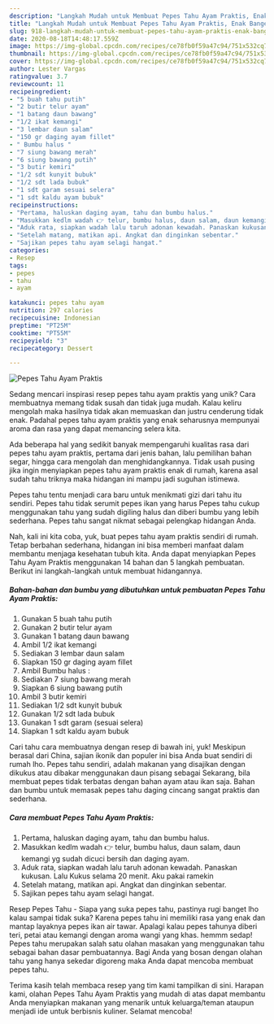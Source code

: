 ```yaml
---
description: "Langkah Mudah untuk Membuat Pepes Tahu Ayam Praktis, Enak Banget"
title: "Langkah Mudah untuk Membuat Pepes Tahu Ayam Praktis, Enak Banget"
slug: 918-langkah-mudah-untuk-membuat-pepes-tahu-ayam-praktis-enak-banget
date: 2020-08-18T14:48:17.559Z
image: https://img-global.cpcdn.com/recipes/ce78fb0f59a47c94/751x532cq70/pepes-tahu-ayam-praktis-foto-resep-utama.jpg
thumbnail: https://img-global.cpcdn.com/recipes/ce78fb0f59a47c94/751x532cq70/pepes-tahu-ayam-praktis-foto-resep-utama.jpg
cover: https://img-global.cpcdn.com/recipes/ce78fb0f59a47c94/751x532cq70/pepes-tahu-ayam-praktis-foto-resep-utama.jpg
author: Lester Vargas
ratingvalue: 3.7
reviewcount: 11
recipeingredient:
- "5 buah tahu putih"
- "2 butir telur ayam"
- "1 batang daun bawang"
- "1/2 ikat kemangi"
- "3 lembar daun salam"
- "150 gr daging ayam fillet"
- " Bumbu halus "
- "7 siung bawang merah"
- "6 siung bawang putih"
- "3 butir kemiri"
- "1/2 sdt kunyit bubuk"
- "1/2 sdt lada bubuk"
- "1 sdt garam sesuai selera"
- "1 sdt kaldu ayam bubuk"
recipeinstructions:
- "Pertama, haluskan daging ayam, tahu dan bumbu halus."
- "Masukkan kedlm wadah 👉 telur, bumbu halus, daun salam, daun kemangi yg sudah dicuci bersih dan daging ayam."
- "Aduk rata, siapkan wadah lalu taruh adonan kewadah. Panaskan kukusan. Lalu Kukus selama 20 menit. Aku pakai ramekin"
- "Setelah matang, matikan api. Angkat dan dinginkan sebentar."
- "Sajikan pepes tahu ayam selagi hangat."
categories:
- Resep
tags:
- pepes
- tahu
- ayam

katakunci: pepes tahu ayam 
nutrition: 297 calories
recipecuisine: Indonesian
preptime: "PT25M"
cooktime: "PT55M"
recipeyield: "3"
recipecategory: Dessert

---
```



![Pepes Tahu Ayam Praktis](https://img-global.cpcdn.com/recipes/ce78fb0f59a47c94/751x532cq70/pepes-tahu-ayam-praktis-foto-resep-utama.jpg)

Sedang mencari inspirasi resep pepes tahu ayam praktis yang unik? Cara membuatnya memang tidak susah dan tidak juga mudah. Kalau keliru mengolah maka hasilnya tidak akan memuaskan dan justru cenderung tidak enak. Padahal pepes tahu ayam praktis yang enak seharusnya mempunyai aroma dan rasa yang dapat memancing selera kita.

Ada beberapa hal yang sedikit banyak mempengaruhi kualitas rasa dari pepes tahu ayam praktis, pertama dari jenis bahan, lalu pemilihan bahan segar, hingga cara mengolah dan menghidangkannya. Tidak usah pusing jika ingin menyiapkan pepes tahu ayam praktis enak di rumah, karena asal sudah tahu triknya maka hidangan ini mampu jadi suguhan istimewa.

Pepes tahu tentu menjadi cara baru untuk menikmati gizi dari tahu itu sendiri. Pepes tahu tidak serumit pepes ikan yang harus Pepes tahu cukup menggunakan tahu yang sudah digiling halus dan diberi bumbu yang lebih sederhana. Pepes tahu sangat nikmat sebagai pelengkap hidangan Anda.


Nah, kali ini kita coba, yuk, buat pepes tahu ayam praktis sendiri di rumah. Tetap berbahan sederhana, hidangan ini bisa memberi manfaat dalam membantu menjaga kesehatan tubuh kita. Anda dapat menyiapkan Pepes Tahu Ayam Praktis menggunakan 14 bahan dan 5 langkah pembuatan. Berikut ini langkah-langkah untuk membuat hidangannya.

<!--inarticleads1-->

##### Bahan-bahan dan bumbu yang dibutuhkan untuk pembuatan Pepes Tahu Ayam Praktis:

1. Gunakan 5 buah tahu putih
1. Gunakan 2 butir telur ayam
1. Gunakan 1 batang daun bawang
1. Ambil 1/2 ikat kemangi
1. Sediakan 3 lembar daun salam
1. Siapkan 150 gr daging ayam fillet
1. Ambil  Bumbu halus :
1. Sediakan 7 siung bawang merah
1. Siapkan 6 siung bawang putih
1. Ambil 3 butir kemiri
1. Sediakan 1/2 sdt kunyit bubuk
1. Gunakan 1/2 sdt lada bubuk
1. Gunakan 1 sdt garam (sesuai selera)
1. Siapkan 1 sdt kaldu ayam bubuk


Cari tahu cara membuatnya dengan resep di bawah ini, yuk! Meskipun berasal dari China, sajian ikonik dan populer ini bisa Anda buat sendiri di rumah lho. Pepes tahu sendiri, adalah makanan yang disajikan dengan dikukus atau dibakar menggunakan daun pisang sebagai Sekarang, bila membuat pepes tidak terbatas dengan bahan ayam atau ikan saja. Bahan dan bumbu untuk memasak pepes tahu daging cincang sangat praktis dan sederhana. 

<!--inarticleads2-->

##### Cara membuat Pepes Tahu Ayam Praktis:

1. Pertama, haluskan daging ayam, tahu dan bumbu halus.
1. Masukkan kedlm wadah 👉 telur, bumbu halus, daun salam, daun kemangi yg sudah dicuci bersih dan daging ayam.
1. Aduk rata, siapkan wadah lalu taruh adonan kewadah. Panaskan kukusan. Lalu Kukus selama 20 menit. Aku pakai ramekin
1. Setelah matang, matikan api. Angkat dan dinginkan sebentar.
1. Sajikan pepes tahu ayam selagi hangat.


Resep Pepes Tahu - Siapa yang suka pepes tahu, pastinya rugi banget lho kalau sampai tidak suka? Karena pepes tahu ini memiliki rasa yang enak dan mantap layaknya pepes ikan air tawar. Apalagi kalau pepes tahunya diberi teri, petai atau kemangi dengan aroma wangi yang khas. hemmm sedap! Pepes tahu merupakan salah satu olahan masakan yang menggunakan tahu sebagai bahan dasar pembuatannya. Bagi Anda yang bosan dengan olahan tahu yang hanya sekedar digoreng maka Anda dapat mencoba membuat pepes tahu. 

Terima kasih telah membaca resep yang tim kami tampilkan di sini. Harapan kami, olahan Pepes Tahu Ayam Praktis yang mudah di atas dapat membantu Anda menyiapkan makanan yang menarik untuk keluarga/teman ataupun menjadi ide untuk berbisnis kuliner. Selamat mencoba!
